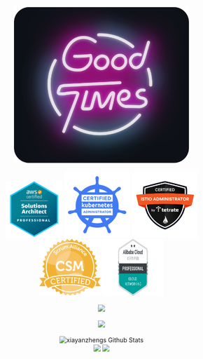 <div align="center">
	<br>
		<img src="good-times.svg" width="400px">
	<br/>
	<br>
		<img width="130" height="130" src="./badges/aws_sap.png"/>
		<img width="150" height="150" src="./badges/cka.png"/>
		<img width="150" height="150" src="./badges/ciat.png"/>
		<img width="140" height="130" src="./badges/csm.png"/>
		<img width="140" height="130" src="./badges/alicloud-acp.png"/>
	<br />
	<br>
		<img src="https://skillicons.dev/icons?i=aws,cloudflare,jenkins,docker,kubernetes,python,js,vue,go,flask,git,linux,bash,mysql"/>
	<br />
	<br>
		<img src="https://skillicons.dev/icons?i=vscode,githubactions,grafana,md,workers&perline=9"/>
	<br />
	<br>
		<img src="https://github-readme-stats-gc8g.vercel.app/api/?username=xiayanzheng&show_icons=true&count_private=true&theme=radical&bg_color=30,e96443,904e95&title_color=fff&text_color=fff" alt="xiayanzhengs Github Stats"></img>
	<br />
	<img align="center" src="https://visitor-badge.laobi.icu/badge?page_id=xiayanzheng.xiayanzheng" />
	<img align="center" src="https://img.shields.io/github/followers/xiayanzheng?label=Follow&style=social" />
</div>
